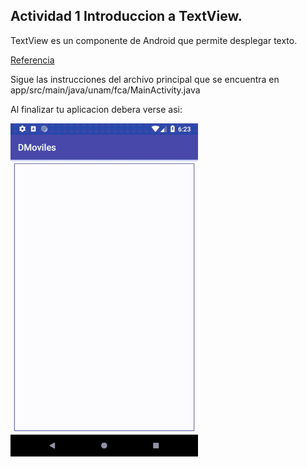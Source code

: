 ## Actividad 1 Introduccion a TextView.

TextView es un componente de Android que permite desplegar texto. 

[Referencia](https://developer.android.com/reference/android/widget/TextView)

Sigue las instrucciones del archivo principal que se encuentra en app/src/main/java/unam/fca/MainActivity.java

Al finalizar tu aplicacion debera verse asi:

<img src="https://github.com/tiempor3al/recursos_fca_dispositivos_moviles/blob/master/images/actividad_5.gif" width="300">